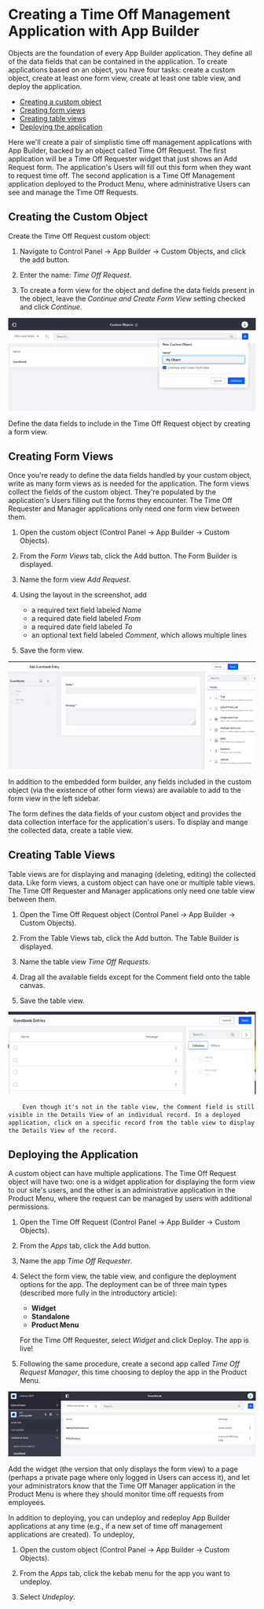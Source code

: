 # Creating a Time Off Management Application with App Builder

Objects are the foundation of every App Builder application. They define all of the data fields that can be contained in the application. To create applications based on an object, you have four tasks: create a custom object, create at least one form view, create at least one table view, and deploy the application.

* [Creating a custom object](#creating-a-custom-object)
* [Creating form views](#creating-form-views)
* [Creating table views](#creating-table-views)
* [Deploying the application](#deploying-the-application)

Here we'll create a pair of simplistic time off management applications with App Builder, backed by an object called Time Off Request. The first application will be a Time Off Requester widget that just shows an Add Request form. The application's Users will fill out this form when they want to request time off. The second application is a Time Off Management application deployed to the Product Menu, where administrative Users can see and manage the Time Off Requests.

## Creating the Custom Object

Create the Time Off Request custom object:

1. Navigate to Control Panel &rarr; App Builder &rarr; Custom Objects, and click the add button.

1. Enter the name: _Time Off Request_.

1. To create a form view for the object and define the data fields present in the object, leave the _Continue and Create Form View_ setting checked and click _Continue_.

![Creating a custom object is the first step to writing an App Builder application.](./creating-applications-with-app-builder/images/01.png)

Define the data fields to include in the Time Off Request object by creating a form view.

## Creating Form Views

Once you're ready to define the data fields handled by your custom object, write as many form views as is needed for the application. The form views collect the fields of the custom object. They're populated by the application's Users filling out the forms they encounter. The Time Off Requester and Manager applications only need one form view between them.

1. Open the custom object (Control Panel &rarr; App Builder &rarr; Custom Objects).

1. From the _Form Views_ tab, click the Add button. The Form Builder is displayed.

1. Name the form view _Add Request_.

1. Using the layout in the screenshot, add 

    - a required text field labeled _Name_
    - a required date field labeled _From_
    - a required date field labeled _To_
    - an optional text field labeled _Comment_, which allows multiple lines

1. Save the form view.

![Use the form builder embedded inside the App Builder to create form views.](./creating-applications-with-app-builder/images/02.png)

In addition to the embedded form builder, any fields included in the custom object (via the existence of other form views) are available to add to the form view in the left sidebar.

The form defines the data fields of your custom object and provides the data collection interface for the application's users. To display and mange the collected data, create a table view.

## Creating Table Views

Table views are for displaying and managing (deleting, editing) the collected data. Like form views, a custom object can have one or multiple table views. The Time Off Requester and Manager applications only need one table view between them.

1. Open the Time Off Request object (Control Panel &rarr; App Builder &rarr; Custom Objects).

1. From the Table Views tab, click the Add button. The Table Builder is displayed.

1. Name the table view _Time Off Requests_.

1. Drag all the available fields except for the Comment field onto the table canvas.

1. Save the table view.

![Use the table builder embedded inside the App Builder to create table views.](./creating-applications-with-app-builder/images/03.png)


```note::
    Even though it's not in the table view, the Comment field is still visible in the Details View of an individual record. In a deployed application, click on a specific record from the table view to display the Details View of the record.
```

## Deploying the Application

A custom object can have multiple applications. The Time Off Request object will have two: one is a widget application for displaying the form view to our site's users, and the other is an administrative application in the Product Menu, where the request can be managed by users with additional permissions.

1. Open the Time Off Request (Control Panel &rarr; App Builder &rarr; Custom Objects).

1. From the _Apps_ tab, click the Add button.

1. Name the app _Time Off Requester_.

1. Select the form view, the table view, and configure the deployment options for the app. The deployment can be of three main types (described more fully in the introductory article):

    * **Widget**
    * **Standalone**
    * **Product Menu**

    For the Time Off Requester, select _Widget_ and click Deploy. The app is live!

1. Following the same procedure, create a second app called _Time Off Request Manager_, this time choosing to deploy the app in the Product Menu.

![Here's a simple application deployed to the Site Menu (one of the Product Menu deployment options).](./creating-applications-with-app-builder/images/04.png)

Add the widget (the version that only displays the form view) to a page (perhaps a private page where only logged in Users can access it), and let your administrators know that the Time Off Manager application in the Product Menu is where they should monitor time off requests from employees.

In addition to deploying, you can undeploy and redeploy App Builder applications at any time (e.g., if a new set of time off management applications are created). To undeploy,

1. Open the custom object (Control Panel &rarr; App Builder &rarr; Custom Objects).

1. From the _Apps_ tab, click the kebab menu for the app you want to undeploy.

1. Select _Undeploy_.
